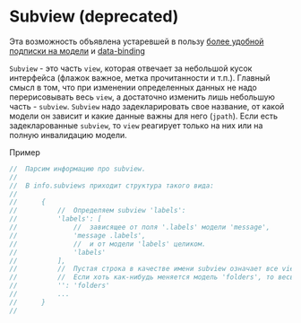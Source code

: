 # Subview (deprecated)

Эта возможность объявлена устаревшей в пользу [более удобной подписки на модели](https://github.com/yandex-ui/noscript/issues/221) и [data-binding](https://github.com/yandex-ui/noscript/issues/227)

`Subview` - это часть `view`, которая отвечает за небольшой кусок интерфейса (флажок важное, метка прочитанности и т.п.).
Главный смысл в том, что при изменении определенных данных не надо перерисовывать весь `view`, а достаточно изменить лишь небольшую часть - `subview`.
`Subview` надо задекларировать свое название, от какой модели он зависит и какие данные важны для него (`jpath`).
Если есть задекларованные `subview`, то `view` реагирует только на них или на полную инвалидацию модели.

Пример
```js
//  Парсим информацию про subview.
//
//  В info.subviews приходит структура такого вида:
//
//      {
//          //  Определяем subview 'labels':
//          'labels': [
//              //  зависящее от поля '.labels' модели 'message',
//              'message .labels',
//              //  и от модели 'labels' целиком.
//              'labels'
//          ],
//          //  Пустая строка в качестве имени subview означает все view целиком.
//          //  Если хоть как-нибудь меняется модель 'folders', то весь блок нужно перерисовать.
//          '': 'folders'
//          ...
//      }
//
```
